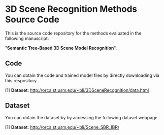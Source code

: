 # 3D Scene Recognition Methods Source Code
This is the source code repository for the methods evaluated in the following manuscript: 

"**Semantic Tree-Based 3D Scene Model Recognition**".

## Code
You can obtain the code and trained model files by directly downloading via this respository 

[1] **Dataset**: http://orca.st.usm.edu/~bli/3DSceneRecognition/data.html

## Dataset
You can obtain the dataset by by accessing the following dataset webpage.  

[1] **Dataset**: http://orca.st.usm.edu/~bli/Scene_SBR_IBR/